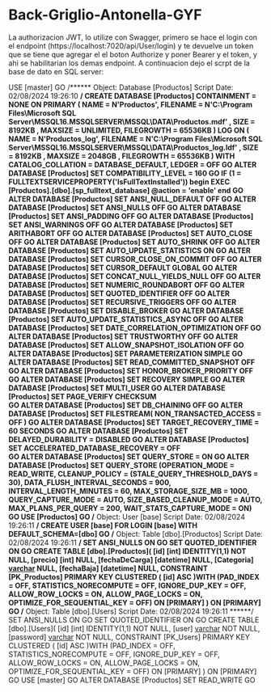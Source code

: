 # Back-Griglio-Antonella-GYF
 La authorizacion JWT, lo utilize con Swagger, primero se hace el login con el endpoint (https://localhost:7020/api/User/login) y te devuelve un token que se tiene que agregar el el boton  Authorize y poner Bearer y el token, y ahi se habilitarian los demas endpoint.
 A continuacion dejo el scrpt de la base de dato en SQL server:
 
 USE [master]
GO
/****** Object:  Database [Productos]    Script Date: 02/08/2024 19:26:10 ******/
CREATE DATABASE [Productos]
 CONTAINMENT = NONE
 ON  PRIMARY 
( NAME = N'Productos', FILENAME = N'C:\Program Files\Microsoft SQL Server\MSSQL16.MSSQLSERVER\MSSQL\DATA\Productos.mdf' , SIZE = 8192KB , MAXSIZE = UNLIMITED, FILEGROWTH = 65536KB )
 LOG ON 
( NAME = N'Productos_log', FILENAME = N'C:\Program Files\Microsoft SQL Server\MSSQL16.MSSQLSERVER\MSSQL\DATA\Productos_log.ldf' , SIZE = 8192KB , MAXSIZE = 2048GB , FILEGROWTH = 65536KB )
 WITH CATALOG_COLLATION = DATABASE_DEFAULT, LEDGER = OFF
GO
ALTER DATABASE [Productos] SET COMPATIBILITY_LEVEL = 160
GO
IF (1 = FULLTEXTSERVICEPROPERTY('IsFullTextInstalled'))
begin
EXEC [Productos].[dbo].[sp_fulltext_database] @action = 'enable'
end
GO
ALTER DATABASE [Productos] SET ANSI_NULL_DEFAULT OFF 
GO
ALTER DATABASE [Productos] SET ANSI_NULLS OFF 
GO
ALTER DATABASE [Productos] SET ANSI_PADDING OFF 
GO
ALTER DATABASE [Productos] SET ANSI_WARNINGS OFF 
GO
ALTER DATABASE [Productos] SET ARITHABORT OFF 
GO
ALTER DATABASE [Productos] SET AUTO_CLOSE OFF 
GO
ALTER DATABASE [Productos] SET AUTO_SHRINK OFF 
GO
ALTER DATABASE [Productos] SET AUTO_UPDATE_STATISTICS ON 
GO
ALTER DATABASE [Productos] SET CURSOR_CLOSE_ON_COMMIT OFF 
GO
ALTER DATABASE [Productos] SET CURSOR_DEFAULT  GLOBAL 
GO
ALTER DATABASE [Productos] SET CONCAT_NULL_YIELDS_NULL OFF 
GO
ALTER DATABASE [Productos] SET NUMERIC_ROUNDABORT OFF 
GO
ALTER DATABASE [Productos] SET QUOTED_IDENTIFIER OFF 
GO
ALTER DATABASE [Productos] SET RECURSIVE_TRIGGERS OFF 
GO
ALTER DATABASE [Productos] SET  DISABLE_BROKER 
GO
ALTER DATABASE [Productos] SET AUTO_UPDATE_STATISTICS_ASYNC OFF 
GO
ALTER DATABASE [Productos] SET DATE_CORRELATION_OPTIMIZATION OFF 
GO
ALTER DATABASE [Productos] SET TRUSTWORTHY OFF 
GO
ALTER DATABASE [Productos] SET ALLOW_SNAPSHOT_ISOLATION OFF 
GO
ALTER DATABASE [Productos] SET PARAMETERIZATION SIMPLE 
GO
ALTER DATABASE [Productos] SET READ_COMMITTED_SNAPSHOT OFF 
GO
ALTER DATABASE [Productos] SET HONOR_BROKER_PRIORITY OFF 
GO
ALTER DATABASE [Productos] SET RECOVERY SIMPLE 
GO
ALTER DATABASE [Productos] SET  MULTI_USER 
GO
ALTER DATABASE [Productos] SET PAGE_VERIFY CHECKSUM  
GO
ALTER DATABASE [Productos] SET DB_CHAINING OFF 
GO
ALTER DATABASE [Productos] SET FILESTREAM( NON_TRANSACTED_ACCESS = OFF ) 
GO
ALTER DATABASE [Productos] SET TARGET_RECOVERY_TIME = 60 SECONDS 
GO
ALTER DATABASE [Productos] SET DELAYED_DURABILITY = DISABLED 
GO
ALTER DATABASE [Productos] SET ACCELERATED_DATABASE_RECOVERY = OFF  
GO
ALTER DATABASE [Productos] SET QUERY_STORE = ON
GO
ALTER DATABASE [Productos] SET QUERY_STORE (OPERATION_MODE = READ_WRITE, CLEANUP_POLICY = (STALE_QUERY_THRESHOLD_DAYS = 30), DATA_FLUSH_INTERVAL_SECONDS = 900, INTERVAL_LENGTH_MINUTES = 60, MAX_STORAGE_SIZE_MB = 1000, QUERY_CAPTURE_MODE = AUTO, SIZE_BASED_CLEANUP_MODE = AUTO, MAX_PLANS_PER_QUERY = 200, WAIT_STATS_CAPTURE_MODE = ON)
GO
USE [Productos]
GO
/****** Object:  User [base]    Script Date: 02/08/2024 19:26:11 ******/
CREATE USER [base] FOR LOGIN [base] WITH DEFAULT_SCHEMA=[dbo]
GO
/****** Object:  Table [dbo].[Productos]    Script Date: 02/08/2024 19:26:11 ******/
SET ANSI_NULLS ON
GO
SET QUOTED_IDENTIFIER ON
GO
CREATE TABLE [dbo].[Productos](
	[id] [int] IDENTITY(1,1) NOT NULL,
	[precio] [int] NULL,
	[fechaDeCarga] [datetime] NULL,
	[Categoria] [varchar](50) NULL,
	[fechaBaja] [datetime] NULL,
 CONSTRAINT [PK_Productos] PRIMARY KEY CLUSTERED 
(
	[id] ASC
)WITH (PAD_INDEX = OFF, STATISTICS_NORECOMPUTE = OFF, IGNORE_DUP_KEY = OFF, ALLOW_ROW_LOCKS = ON, ALLOW_PAGE_LOCKS = ON, OPTIMIZE_FOR_SEQUENTIAL_KEY = OFF) ON [PRIMARY]
) ON [PRIMARY]
GO
/****** Object:  Table [dbo].[Users]    Script Date: 02/08/2024 19:26:11 ******/
SET ANSI_NULLS ON
GO
SET QUOTED_IDENTIFIER ON
GO
CREATE TABLE [dbo].[Users](
	[id] [int] IDENTITY(1,1) NOT NULL,
	[user] [varchar](50) NOT NULL,
	[password] [varchar](50) NOT NULL,
 CONSTRAINT [PK_Users] PRIMARY KEY CLUSTERED 
(
	[id] ASC
)WITH (PAD_INDEX = OFF, STATISTICS_NORECOMPUTE = OFF, IGNORE_DUP_KEY = OFF, ALLOW_ROW_LOCKS = ON, ALLOW_PAGE_LOCKS = ON, OPTIMIZE_FOR_SEQUENTIAL_KEY = OFF) ON [PRIMARY]
) ON [PRIMARY]
GO
USE [master]
GO
ALTER DATABASE [Productos] SET  READ_WRITE 
GO
